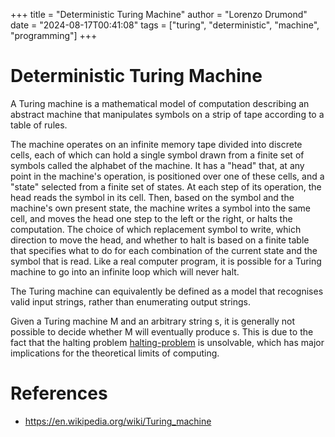 +++
title = "Deterministic Turing Machine"
author = "Lorenzo Drumond"
date = "2024-08-17T00:41:08"
tags = ["turing",  "deterministic",  "machine",  "programming"]
+++


# Deterministic Turing Machine

A Turing machine is a mathematical model of computation describing an abstract machine that manipulates symbols on a strip of tape according to a table of rules.

The machine operates on an infinite memory tape divided into discrete
cells, each of which can hold a single symbol drawn from a finite set of
symbols called the alphabet of the machine. It has a "head" that, at any point
in the machine's operation, is positioned over one of these cells, and a
"state" selected from a finite set of states. At each step of its operation,
the head reads the symbol in its cell. Then, based on the symbol and the
machine's own present state, the machine writes a symbol into the same cell,
and moves the head one step to the left or the right, or halts the
computation. The choice of which replacement symbol to write, which direction
to move the head, and whether to halt is based on a finite table that specifies
what to do for each combination of the current state and the symbol that is
read. Like a real computer program, it is possible for a Turing machine to go
into an infinite loop which will never halt.

The Turing machine can equivalently be defined as a model that recognises valid input strings, rather than enumerating output strings.

Given a Turing machine M and an arbitrary string s, it is generally not possible to decide whether M will eventually produce s. This is due to the fact that the halting problem [halting-problem](/wiki/halting-problem/) is unsolvable, which has major implications for the theoretical limits of computing.

# References

- https://en.wikipedia.org/wiki/Turing_machine
